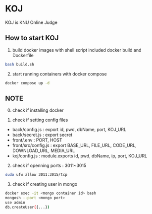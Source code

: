 # KOJ
KOJ is KNU Online Judge

## How to start KOJ
1. build docker images with shell script included docker build and Dockerfile
```bash
bash build.sh
```

2. start running containers with docker compose
```bash
docker compose up -d
```

## NOTE
0. check if installing docker

1. check if setting config files
- back/config.js : export id, pwd, dbName, port, KOJ_URL
- back/secret.js : export secret
- front/.env : PORT, HOST
- front/src/config.js : export BASE_URL, FILE_URL, CODE_URL, DOWNLOAD_URL, MEDIA_URL
- koj/config.js : module.exports id, pwd, dbName, ip, port, KOJ_URL

2. check if openning ports : 3011~3015
```bash
sudo ufw allow 3011:3015/tcp
```

3. check if creating user in mongo
```bash
docker exec -it <mongo container id> bash
mongosh --port <mongo port>
use admin
db.createUser({...})
```
